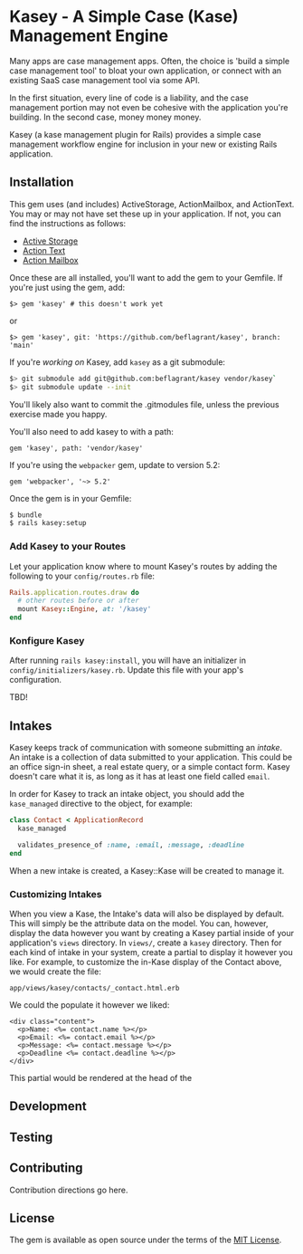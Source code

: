 # Kasey - A Simple Case (Kase) Management Engine

Many apps are case management apps. Often, the choice is 'build a simple case
management tool' to bloat your own application, or connect with an existing
SaaS case management tool via some API.

In the first situation, every line of code is a liability, and the case
management portion may not even be cohesive with the application you're
building. In the second case, money money money.

Kasey (a kase management plugin for Rails) provides a simple case management
workflow engine for inclusion in your new or existing Rails application.

## Installation

This gem uses (and includes) ActiveStorage, ActionMailbox, and ActionText. You
may or may not have set these up in your application. If not, you can find the
instructions as follows:

- [Active
  Storage](https://edgeguides.rubyonrails.org/active_storage_overview.html)
- [Action Text](https://edgeguides.rubyonrails.org/action_text_overview.html)
- [Action Mailbox](https://guides.rubyonrails.org/action_mailbox_basics.html)

Once these are all installed, you'll want to add the gem to your Gemfile. If
you're just using the gem, add:

`$> gem 'kasey' # this doesn't work yet`

or

`$> gem 'kasey', git: 'https://github.com/beflagrant/kasey', branch: 'main'`

If you're _working on_ Kasey, add `kasey` as a git submodule:

```bash
$> git submodule add git@github.com:beflagrant/kasey vendor/kasey`
$> git submodule update --init
```

You'll likely also want to commit the .gitmodules file, unless the previous
exercise made you happy.

You'll also need to add kasey to with a path:

`gem 'kasey', path: 'vendor/kasey'`

If you're using the `webpacker` gem, update to version 5.2:

`gem 'webpacker', '~> 5.2'`

Once the gem is in your Gemfile:

```bash
$ bundle
$ rails kasey:setup
```

### Add Kasey to your Routes

Let your application know where to mount Kasey's routes
by adding the following to your `config/routes.rb` file:

```ruby
Rails.application.routes.draw do
  # other routes before or after
  mount Kasey::Engine, at: '/kasey'
end
```

### Konfigure Kasey

After running `rails kasey:install`, you will have an initializer in
`config/initializers/kasey.rb`. Update this file with your app's configuration.

TBD!

## Intakes

Kasey keeps track of communication with someone submitting an _intake_. An
intake is a collection of data submitted to your application. This could be
an office sign-in sheet, a real estate query, or a simple contact form. Kasey
doesn't care what it is, as long as it has at least one field called `email`.

In order for Kasey to track an intake object, you should add the `kase_managed`
directive to the object, for example:

```ruby
class Contact < ApplicationRecord
  kase_managed

  validates_presence_of :name, :email, :message, :deadline
end
```

When a new intake is created, a Kasey::Kase will be created to manage it.

### Customizing Intakes

When you view a Kase, the Intake's data will also be displayed by default. This
will simply be the attribute data on the model. You can, however, display the
data however you want by creating a Kasey partial inside of your application's
`views` directory. In `views/`, create a `kasey` directory. Then for each kind of intake in your system, create a partial to display it however you like. For example, to customize the in-Kase display of the Contact above, we would create the file:

`app/views/kasey/contacts/_contact.html.erb`

We could the populate it however we liked:

```
<div class="content">
  <p>Name: <%= contact.name %></p>
  <p>Email: <%= contact.email %></p>
  <p>Message: <%= contact.message %></p>
  <p>Deadline <%= contact.deadline %></p>
</div>

```

This partial would be rendered at the head of the

## Development

## Testing

## Contributing

Contribution directions go here.

## License

The gem is available as open source under the terms of the [MIT License](https://opensource.org/licenses/MIT).
